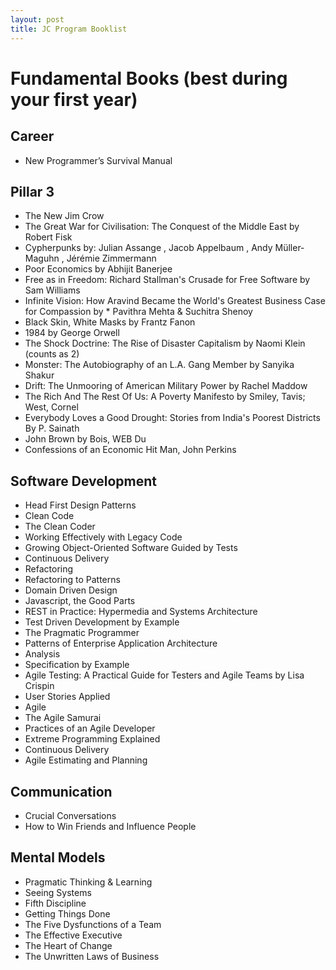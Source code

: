 ```yaml
---
layout: post
title: JC Program Booklist
---
```


# Fundamental Books (best during your first year)

## Career
* New Programmer’s Survival Manual

## Pillar 3
* The New Jim Crow
* The Great War for Civilisation: The Conquest of the Middle East by Robert Fisk
* Cypherpunks by: Julian Assange , Jacob Appelbaum , Andy Müller-Maguhn , Jérémie Zimmermann
* Poor Economics by Abhijit Banerjee
* Free as in Freedom: Richard Stallman's Crusade for Free Software by Sam Williams
* Infinite Vision: How Aravind Became the World's Greatest Business Case for Compassion by * Pavithra Mehta & Suchitra Shenoy
* Black Skin, White Masks by Frantz Fanon
* 1984 by George Orwell
* The Shock Doctrine: The Rise of Disaster Capitalism by Naomi Klein (counts as 2)
* Monster: The Autobiography of an L.A. Gang Member by Sanyika Shakur
* Drift: The Unmooring of American Military Power by Rachel Maddow
* The Rich And The Rest Of Us: A Poverty Manifesto by Smiley, Tavis; West, Cornel
* Everybody Loves a Good Drought: Stories from India's Poorest Districts By P. Sainath
* John Brown by Bois, WEB Du
* Confessions of an Economic Hit Man, John Perkins

## Software Development
* Head First Design Patterns
* Clean Code
* The Clean Coder
* Working Effectively with Legacy Code
* Growing Object-Oriented Software Guided by Tests
* Continuous Delivery
* Refactoring
* Refactoring to Patterns
* Domain Driven Design
* Javascript, the Good Parts
* REST in Practice: Hypermedia and Systems Architecture
* Test Driven Development by Example
* The Pragmatic Programmer
* Patterns of Enterprise Application Architecture
* Analysis
* Specification by Example
* Agile Testing: A Practical Guide for Testers and Agile Teams by Lisa Crispin
* User Stories Applied
* Agile
* The Agile Samurai
* Practices of an Agile Developer
* Extreme Programming Explained
* Continuous Delivery
* Agile Estimating and Planning

## Communication
* Crucial Conversations
* How to Win Friends and Influence People

## Mental Models
* Pragmatic Thinking & Learning
* Seeing Systems
* Fifth Discipline
* Getting Things Done
* The Five Dysfunctions of a Team
* The Effective Executive
* The Heart of Change
* The Unwritten Laws of Business
